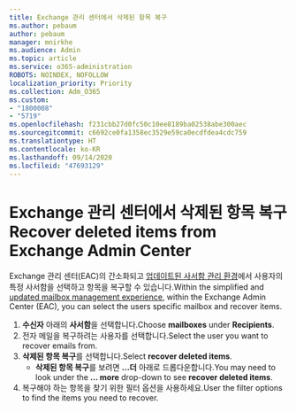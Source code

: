 ```yaml
---
title: Exchange 관리 센터에서 삭제된 항목 복구
ms.author: pebaum
author: pebaum
manager: mnirkhe
ms.audience: Admin
ms.topic: article
ms.service: o365-administration
ROBOTS: NOINDEX, NOFOLLOW
localization_priority: Priority
ms.collection: Adm_O365
ms.custom:
- "1800008"
- "5719"
ms.openlocfilehash: f231cbb27d0fc50c10ee8189ba02538abe300aec
ms.sourcegitcommit: c6692ce0fa1358ec3529e59ca0ecdfdea4cdc759
ms.translationtype: HT
ms.contentlocale: ko-KR
ms.lasthandoff: 09/14/2020
ms.locfileid: "47693129"
---
```

# <a name="recover-deleted-items-from-exchange-admin-center"></a><span data-ttu-id="0dc77-102">Exchange 관리 센터에서 삭제된 항목 복구</span><span class="sxs-lookup"><span data-stu-id="0dc77-102">Recover deleted items from Exchange Admin Center</span></span>

<span data-ttu-id="0dc77-103">Exchange 관리 센터(EAC)의 간소화되고 [업데이트된 사서함 관리 환경](https://admin.exchange.microsoft.com/#/mailboxes)에서 사용자의 특정 사서함을 선택하고 항목을 복구할 수 있습니다.</span><span class="sxs-lookup"><span data-stu-id="0dc77-103">Within the simplified and [updated mailbox management experience](https://admin.exchange.microsoft.com/#/mailboxes), within the Exchange Admin Center (EAC), you can select the users specific mailbox and recover items.</span></span>

1. <span data-ttu-id="0dc77-104">**수신자** 아래의 **사서함**을 선택합니다.</span><span class="sxs-lookup"><span data-stu-id="0dc77-104">Choose **mailboxes** under **Recipients**.</span></span>
2. <span data-ttu-id="0dc77-105">전자 메일을 복구하려는 사용자를 선택합니다.</span><span class="sxs-lookup"><span data-stu-id="0dc77-105">Select the user you want to recover emails from.</span></span>
3. <span data-ttu-id="0dc77-106">**삭제된 항목 복구**를 선택합니다.</span><span class="sxs-lookup"><span data-stu-id="0dc77-106">Select **recover deleted items**.</span></span>
    - <span data-ttu-id="0dc77-107">**삭제된 항목 복구**를 보려면 **...더** 아래로 드롭다운합니다.</span><span class="sxs-lookup"><span data-stu-id="0dc77-107">You may need to look under the **… more** drop-down to see **recover deleted items**.</span></span>
4. <span data-ttu-id="0dc77-108">복구해야 하는 항목을 찾기 위한 필터 옵션을 사용하세요.</span><span class="sxs-lookup"><span data-stu-id="0dc77-108">User the filter options to find the items you need to recover.</span></span>
